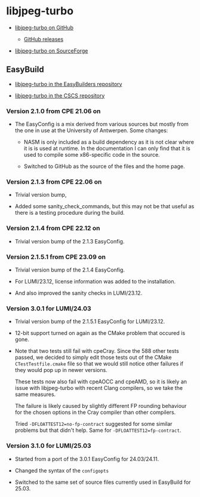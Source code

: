 # libjpeg-turbo

-   [libjpeg-turbo on GitHub](https://github.com/libjpeg-turbo/libjpeg-turbo)

    -   [ GitHub releases](https://github.com/libjpeg-turbo/libjpeg-turbo/releases)

-   [libjpeg-turbo on SourceForge](https://sourceforge.net/projects/libjpeg-turbo/)

## EasyBuild

-   [libjpeg-turbo in the EasyBuilders repository]()

-   [libjpeg-turbo in the CSCS repository]()


### Version 2.1.0 from CPE 21.06 on

-   The EasyConfig is a mix derived from various sources but mostly from the one in
    use at the University of Antwerpen. Some changes:

    -   NASM is only included as a build dependency as it is not clear where it is
        is used at runtime. In the documentation I can only find that it is used to
        compile some x86-specific code in the source.

    -   Switched to GitHub as the source of the files and the home page.


### Version 2.1.3 from CPE 22.06 on

-   Trivial version bump,

-   Added some sanity_check_commands, but this may not be that useful as there is a 
    testing procedure during the build.

    
### Version 2.1.4 from CPE 22.12 on

-   Trivial version bump of the 2.1.3 EasyConfig.


### Version 2.1.5.1 from CPE 23.09 on

-   Trivial version bump of the 2.1.4 EasyConfig.

-   For LUMI/23.12, license information was added to the installation.
  
-   And also improved the sanity checks in LUMI/23.12.


### Version 3.0.1 for LUMI/24.03

-   Trivial version bump of the 2.1.5.1 EasyConfig for LUMI/23.12.
  
-   12-bit support turned on again as the CMake problem that occured is gone.

-   Note that two tests still fail with cpeCray. Since the 588 other tests passed,
    we decided to simply edit those tests out of the CMake `CTestTestfile.cmake`
    file so that we would still notice other failures if they would pop up in 
    newer versions.
    
    These tests now also fail with cpeAOCC and cpeAMD, so it is likely an issue
    with libjpeg-turbo with recent Clang compilers, so we take the same measures.
    
    The failure is likely caused by slightly different FP rounding behaviour for the
    chosen options in the Cray compiler than other compilers.
  
    Tried `-DFLOATTEST12=no-fp-contract` suggested for some similar problems but that
    didn't help. Same for `-DFLOATTEST12=fp-contract`.
 

### Version 3.1.0 for LUMI/25.03

-   Started from a port of the 3.0.1 EasyConfig for 24.03/24.11.

-   Changed the syntax of the `configopts`

-   Switched to the same set of source files currently used in EasyBuild for 25.03.
 
 